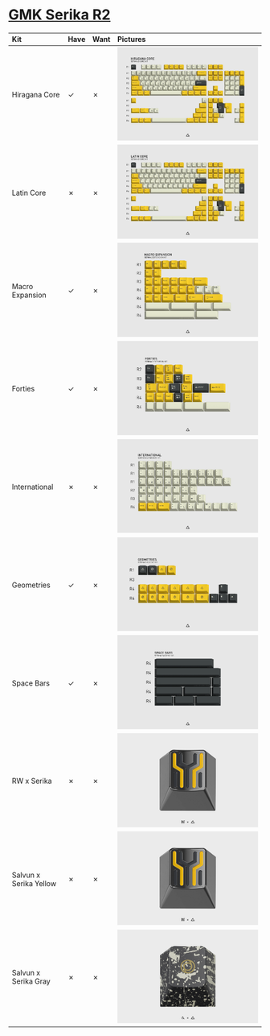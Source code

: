 # [GMK Serika R2](https://geekhack.org/index.php?topic=109969)

| Kit                                   | Have    | Want    | Pictures |
| :-------------------------------------| :------ | :------ | :------- |
| Hiragana Core                         |    ✓    |    ✗    | ![](https://raw.githubusercontent.com/barnumbirr/keysets/master/doc/gmk_serika_r2/gmk_serika_r2_hiragana_core.png) |
| Latin Core                            |    ✗    |    ✗    | ![](https://raw.githubusercontent.com/barnumbirr/keysets/master/doc/gmk_serika_r2/gmk_serika_r2_latin_core.png) |
| Macro Expansion                       |    ✓    |    ✗    | ![](https://raw.githubusercontent.com/barnumbirr/keysets/master/doc/gmk_serika_r2/gmk_serika_r2_macro_expansion.png) |
| Forties                               |    ✓    |    ✗    | ![](https://raw.githubusercontent.com/barnumbirr/keysets/master/doc/gmk_serika_r2/gmk_serika_r2_forties.png) |
| International                         |    ✗    |    ✗    | ![](https://raw.githubusercontent.com/barnumbirr/keysets/master/doc/gmk_serika_r2/gmk_serika_r2_international.png) |
| Geometries                            |    ✓    |    ✗    | ![](https://raw.githubusercontent.com/barnumbirr/keysets/master/doc/gmk_serika_r2/gmk_serika_r2_geometries.png) |
| Space Bars                            |    ✓    |    ✗    | ![](https://raw.githubusercontent.com/barnumbirr/keysets/master/doc/gmk_serika_r2/gmk_serika_r2_space_bars.png) |
| RW x Serika                           |    ✗    |    ✗    | ![](https://raw.githubusercontent.com/barnumbirr/keysets/master/doc/gmk_serika_r2/gmk_serika_r2_rw_serika.png) |
| Salvun x Serika Yellow                |    ✗    |    ✗    | ![](https://raw.githubusercontent.com/barnumbirr/keysets/master/doc/gmk_serika_r2/gmk_serika_r2_salvun_serika_yellow.png) |
| Salvun x Serika Gray                  |    ✗    |    ✗    | ![](https://raw.githubusercontent.com/barnumbirr/keysets/master/doc/gmk_serika_r2/gmk_serika_r2_salvun_serika_gray.png) |
